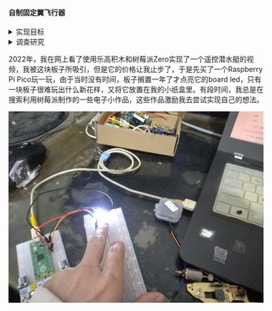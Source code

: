 #### 自制固定翼飞行器


<details>
<summary>实现目标</summary>

- 体积尽量小。
- 以逐步迭代的方式实现
  - 不受控平稳飞行。（测试）
  - 遥控飞行，失控保护。
- 能够携带设备负载进行数据采集。

</details>

<details>
<summary>调查研究</summary>

- 飞行器翼型如何选择
- 飞行器材料
- 飞行器负载如何估计
- 硬件如何选型和规划

</details>

2022年，我在网上看了使用乐高积木和树莓派Zero实现了一个遥控潜水艇的视频，我被这块板子所吸引，但是它的价格让我止步了，于是先买了一个Raspberry Pi Pico玩一玩，由于当时没有时间，板子搁置一年了才点亮它的board led，只有一块板子很难玩出什么新花样，又将它放置在我的小纸盒里。有段时间，我总是在搜索利用树莓派制作的一些电子小作品，这些作品激励我去尝试实现自己的想法。



<div><center><img src="Articles/20240506/23147566264970.jpg" style="zoom:80%;"></center></div>

